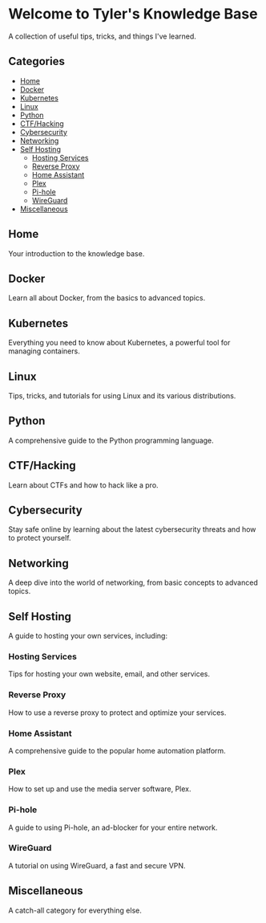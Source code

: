 # Welcome to Tyler's Knowledge Base

A collection of useful tips, tricks, and things I've learned.

## Categories
- [Home](#home)
- [Docker](#docker)
- [Kubernetes](#kubernetes)
- [Linux](#linux)
- [Python](#python)
- [CTF/Hacking](#ctf-hacking)
- [Cybersecurity](#cybersecurity)
- [Networking](#networking)
- [Self Hosting](#self-hosting)
    - [Hosting Services](#hosting-services)
    - [Reverse Proxy](#reverse-proxy)
    - [Home Assistant](#home-assistant)
    - [Plex](#plex)
    - [Pi-hole](#pi-hole)
    - [WireGuard](#wireguard)
- [Miscellaneous](#miscellaneous)

## Home
Your introduction to the knowledge base.

## Docker
Learn all about Docker, from the basics to advanced topics.

## Kubernetes
Everything you need to know about Kubernetes, a powerful tool for managing containers.

## Linux
Tips, tricks, and tutorials for using Linux and its various distributions.

## Python
A comprehensive guide to the Python programming language.

## CTF/Hacking
Learn about CTFs and how to hack like a pro.

## Cybersecurity
Stay safe online by learning about the latest cybersecurity threats and how to protect yourself.

## Networking
A deep dive into the world of networking, from basic concepts to advanced topics.

## Self Hosting
A guide to hosting your own services, including:

### Hosting Services
Tips for hosting your own website, email, and other services.

### Reverse Proxy
How to use a reverse proxy to protect and optimize your services.

### Home Assistant
A comprehensive guide to the popular home automation platform.

### Plex
How to set up and use the media server software, Plex.

### Pi-hole
A guide to using Pi-hole, an ad-blocker for your entire network.

### WireGuard
A tutorial on using WireGuard, a fast and secure VPN.

## Miscellaneous
A catch-all category for everything else.